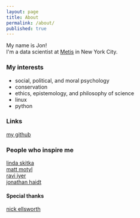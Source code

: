 ```yaml
---
layout: page
title: About
permalink: /about/
published: true
---
```

My name is Jon!  
I'm a data scientist at [Metis](https://www.thisismetis.com) in New York City.

### My interests
- social, political, and moral psychology
- conservation
- ethics, epistemology, and philosophy of science
- linux
- python

### Links
[my github](https://github.com/jonkislin)

### People who inspire me
[linda skitka](http://lskitka.people.uic.edu/index.html)  
[matt motyl](http://motyl.people.uic.edu)  
[ravi iyer](http://www.polipsych.com/about/)   
[jonathan haidt](http://people.stern.nyu.edu/jhaidt/)   

#### Special thanks
[nick ellsworth](http://nickmakes.website)
